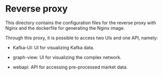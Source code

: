 # Reverse proxy

This directory contains the configuration files for the reverse proxy with Nginx and the dockerfile for generating the Nginx image.

Through this proxy, it is possible to access two UIs and one API, namely:

- Kafka-UI: UI for visualizing Kafka data.

- graph-view: UI for visualizing the complex network.

- webapi: API for accessing pre-processed market data.